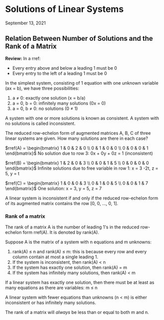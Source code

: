 # Solutions of Linear Systems
September 13, 2021

## Relation Between Number of Solutions and the Rank of a Matrix

**Review:** In a rref:
- Every entry above and below a leading 1 must be 0
- Every entry to the left of a leading 1 must be 0
  
In the simplest system, consisting of 1 equation with one unknown variable (ax = b), we have three possibilities:
1. a &ne; 0: exactly one solution (x = b/a)
2. a = 0, b = 0: infinitely many solutions (0x = 0)
3. a = 0, b &ne; 0: no solutions (0 &ne; 1)

A system with one or more solutions is known as consistent. A system with no solutions is called inconsistent.

The reduced row-echelon form of augmented matrices A, B, C of three linear systems are given. How many solutions are there in each case?

$rref(A) = \begin{bmatrix}
1 & 0 & 2 & 0 \\
0 & 1 & 0 & 0 \\
0 & 0 & 0 & 1
\end{bmatrix}$
No solution due to row 3: 0x + 0y + 0z = 1 (inconsistent)

$rref(B) = \begin{bmatrix}
1 & 2 & 0 & 3 \\
0 & 0 & 1 & 5 \\
0 & 0 & 0 & 0
\end{bmatrix}$
Infinite solutions due to free variable in row 1: x = 3 -2t, z = 5, y = t

$rref(C) = \begin{bmatrix}
1 & 0  & 0 & 3 \\
0 & 1 & 0 & 5 \\
0 & 0 & 1 & 7
\end{bmatrix}$
One solution: x = 3, y = 5, z = 7

A linear system is inconsistent if and only if the reduced row-echelon form of its augmented matrix contains the row [0, 0, ..., 0, 1].

### Rank of a matrix
The rank of a matrix A is the number of leading 1's in the reduced row-echelon form rref(A). It is denoted by rank(A).

Suppose A is the matrix of a system with n equations and m unknowns:
1. rank(A) &le; n and rank(A) &le; m: this is because every row and every column contain at most a single leading 1.
2. If the system is inconsistent, then rank(A) &lt; n
3. If the system has exactly one solution, then rank(A) = m
4. If the system has infinitely many solutions, then rank(A) &lt; m

If a linear system has exactly one solution, then there must be at least as many equations as there are variables: m &le; n

A linear system with fewer equations than unknowns (n &lt; m) is either inconsistent or has infinitely many solutions.

The rank of a matrix will *always* be less than or equal to both m and n.